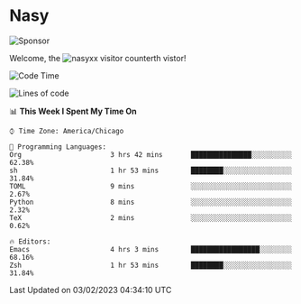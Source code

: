 # Nasy

<!--
<p align="center">
<img height="200" src="https://github-readme-stats.vercel.app/api?username=nasyxx&count_private=true&show_icons=true&theme=dracula&include_all_commits=true"/>
<img height="200" src="https://github-readme-stats.vercel.app/api/top-langs/?username=nasyxx&theme=dracula&hide=html,jupyter+notebook&count_private=true&show_icons=true"/>
</p>

  
----------------
-->

![Sponsor](https://img.shields.io/static/v1.svg?label=Sponsor&message=%E2%9D%A4&logo=GitHub&style=flat&color=pink)
 
Welcome, the ![nasyxx visitor counter](https://count.getloli.com/get/@nasyxx?theme=rule34)th vistor!
 
<!--START_SECTION:waka-->
![Code Time](http://img.shields.io/badge/Code%20Time-3%2C135%20hrs%208%20mins-blue)

![Lines of code](https://img.shields.io/badge/From%20Hello%20World%20I%27ve%20Written-5%20Million%20lines%20of%20code-blue)

📊 **This Week I Spent My Time On** 

```text
⌚︎ Time Zone: America/Chicago

💬 Programming Languages: 
Org                      3 hrs 42 mins       ███████████████░░░░░░░░░░   62.38% 
sh                       1 hr 53 mins        ████████░░░░░░░░░░░░░░░░░   31.84% 
TOML                     9 mins              ░░░░░░░░░░░░░░░░░░░░░░░░░   2.67% 
Python                   8 mins              ░░░░░░░░░░░░░░░░░░░░░░░░░   2.32% 
TeX                      2 mins              ░░░░░░░░░░░░░░░░░░░░░░░░░   0.62%

🔥 Editors: 
Emacs                    4 hrs 3 mins        █████████████████░░░░░░░░   68.16% 
Zsh                      1 hr 53 mins        ████████░░░░░░░░░░░░░░░░░   31.84%

```


 Last Updated on 03/02/2023 04:34:10 UTC
<!--END_SECTION:waka-->

<!-- ![visitors](https://visitor-badge.laobi.icu/badge?page_id=nasyxx.nasyxx) -->
